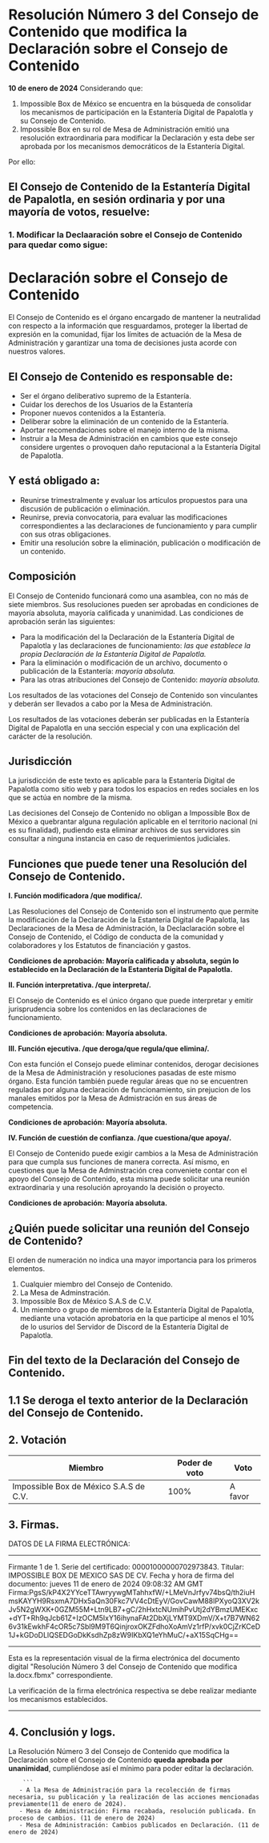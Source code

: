   # Resolución Número 3 del Consejo de Contenido que modifica la Declaración sobre el  Consejo de Contenido
  
 **10 de enero de 2024**
Considerando que:

1. Impossible Box de México se encuentra en la búsqueda de consolidar los mecanismos de participación en la Estantería Digital de Papalotla y su Consejo de Contenido.
2. Impossible Box en su rol de Mesa de Administración emitió una resolución extraordinaria para modificar la Declaración y esta debe ser aprobada por los mecanismos democráticos de la Estantería Digital.

Por ello:

## El Consejo de Contenido de la Estantería Digital de Papalotla, en sesión ordinaria y por una mayoría de votos, resuelve:
### 1. Modificar la Declaaración sobre el Consejo de Contenido para quedar como sigue:

# Declaración sobre el Consejo de Contenido
 
El Consejo de Contenido es el órgano encargado de mantener la neutralidad con respecto a la información que resguardamos, proteger la libertad de expresión en la comunidad, fijar los límites de actuación de la Mesa de Administración y garantizar una toma de decisiones justa acorde con nuestros valores.

## El Consejo de Contenido es responsable de:

-   Ser el órgano deliberativo supremo de la Estantería.
- Cuidar los derechos de los Usuarios de la Estantería 
-   Proponer nuevos contenidos a la Estantería.
-   Deliberar sobre la eliminación de un contenido de la Estantería.
-   Aportar recomendaciones sobre el manejo interno de la misma.
-   Instruir a la Mesa de Administración en cambios que este consejo considere urgentes o provoquen daño reputacional a la Estantería Digital de Papalotla.

## Y está obligado a:

-   Reunirse trimestralmente y evaluar los artículos propuestos para una discusión de publicación o eliminación.
-   Reunirse, previa convocatoria, para evaluar las modificaciones correspondientes a las declaraciones de funcionamiento y para cumplir con sus otras obligaciones.
-   Emitir una resolución sobre la eliminación, publicación o modificación de un contenido.
## Composición


El Consejo de Contenido funcionará como una asamblea, con no más de siete miembros. Sus resoluciones pueden ser aprobadas en condiciones de mayoría absoluta, mayoría calificada y unanimidad. Las condiciones de aprobación serán las siguientes:

-   Para la modificación del la Declaración de la Estantería Digital de Papalotla y las declaraciones de funcionamiento: _las que establece la propia Declaración de la Estantería Digital de Papalotla._
-   Para la eliminación o modificación de un archivo, documento o publicación de la Estantería: _mayoría absoluta._
-   Para las otras atribuciones del Consejo de Contenido: _mayoría absoluta._

Los resultados de las votaciones del Consejo de Contenido son vinculantes y deberán ser llevados a cabo por la Mesa de Administración.

Los resultados de las votaciones deberán ser publicadas en la Estantería Digital de Papalotla en una sección especial y con una explicación del carácter de la resolución.
## Jurisdicción
La jurisdicción de este texto es aplicable para la Estantería Digital de Papalotla como sitio web y para todos los espacios en redes sociales en los que se actúa en nombre de la misma.

Las decisiones del Consejo de Contenido no obligan a Impossible Box de México a quebrantar alguna regulación aplicable en el territorio nacional  (ni es su finalidad), pudiendo esta eliminar archivos de sus servidores sin consultar a ninguna instancia en caso de requerimientos judiciales.

## Funciones que puede tener una Resolución del Consejo de Contenido.

**I. Función modificadora /que modifica/.**

Las Resoluciones del Consejo de Contenido son el instrumento que permite la modificación de la Declaración de la Estantería Digital de Papalotla, las Declaraciones de la Mesa de Administración, la Declaclaración sobre el Consejo de Contenido, el Código de conducta de la comunidad y colaboradores y los Estatutos de financiación y gastos.

**Condiciones de aprobación: Mayoría calificada y absoluta, según lo establecido en la Declaración de la Estantería Digital de Papalotla.**

**II. Función interpretativa. /que interpreta/.**

El Consejo de Contenido es el único órgano que puede interpretar y emitir jurisprudencia sobre los contenidos en las declaraciones de funcionamiento.

**Condiciones de aprobación: Mayoría absoluta.**

**III. Función ejecutiva. /que deroga/que regula/que elimina/.**

Con esta función el Consejo puede eliminar contenidos, derogar decisiones de la Mesa de Administración y resoluciones pasadas de este mismo órgano. Esta función también puede regular áreas que no se encuentren reguladas por alguna declaración de funcionamiento, sin prejucion de los manales emitidos por la Mesa de Admistración en sus áreas de competencia.

**Condiciones de aprobación: Mayoría absoluta.**

**IV. Función de cuestión de confianza. /que cuestiona/que apoya/.**

El Consejo de Contenido puede exigir cambios a la Mesa de Administración para que cumpla sus funciones de manera correcta. Así mismo, en cuestiones que la Mesa de Adminstración crea conveniete contar con el apoyo del Consejo de Contenido, esta misma puede solicitar una reunión extraordinaria y una resolución aproyando la decisión o proyecto.

**Condiciones de aprobación: Mayoría absoluta.**

## ¿Quién puede solicitar una reunión del Consejo de Contenido?

El orden de numeración no indica una mayor importancia para los primeros elementos.

1.  Cualquier miembro del Consejo de Contenido.
2.  La Mesa de Adminstración.
3.  Impossible Box de México S.A.S de C.V.
4.  Un miembro o grupo de miembros de la Estantería Digital de Papalotla, mediante una votación aprobatoria en la que participe al menos el 10% de lo usurios del Servidor de Discord de la Estantería Digital de Papalotla.


## Fin del texto de la Declaración del Consejo de Contenido.

## 1.1 Se deroga el texto anterior de la Declaración del Consejo de Contenido.

## 2. Votación
|Miembro| Poder de voto|Voto|
|--|--|--|
| Impossible Box de México S.A.S de C.V. | 100% |A favor|
## 3. Firmas.

DATOS DE LA FIRMA ELECTRÓNICA:
________________________________________________________________
Firmante 1 de 1.
	Serie del certificado: 00001000000702973843.
	Titular: IMPOSSIBLE BOX DE MEXICO SAS DE CV.
	Fecha y hora de firma del documento: jueves 11 de enero de 2024 09:08:32 AM GMT
	Firma:PgsS/kP4X2YYceTTAwryywgMTahhxfW/+LMeVnJrfyv74bsQ/th2iuHmsKAYYH9RsxmA7DHx5aQn30Fkc7VV4cDtEyV/GovCawM88lPXyoQ3XV2kJv5N2gWXK+0GZM55M+Ltn9LB7+gC/2hHxtcNUmihPvUtj2dYBmzUMEKxc+dYT+Rh9qJcb61Z+IzOCM5IxY16ihynaFAt2DbXjLYMT9XDmV/X+t7B7WN626v31kEwkhF4cOR5c7Sbl9M9T6QinjroxOKZFdhoXoAmVz1rfP/xvk0CjZrKCeD1J+kGDoDLlQSEDGoDkKsdhZp8zW9IKbXQ1eYhMuC/+aX15SqCHg==
________________________________________________________________
Esta es la representación visual de la firma electrónica del documento digital "Resolución Número 3 del Consejo de Contenido que modifica la.docx.fbmx" correspondiente.

La verificación de la firma electrónica respectiva se debe realizar mediante los mecanismos establecidos.
________________________________________________________________


## 4. Conclusión y logs.
 
La Resolución Número 3 del Consejo de Contenido que modifica la Declaración sobre el Consejo de Contenido **queda aprobada por unanimidad**, cumpliéndose así el mínimo para poder editar la declaración.

        ```
       - A la Mesa de Administración para la recolección de firmas necesaria, su publicación y la realización de las acciones mencionadas previamente(11 de enero de 2024). 
       - Mesa de Administración: Firma recabada, resolución publicada. En proceso de cambios. (11 de enero de 2024)
       - Mesa de Administración: Cambios publicados en Declaración. (11 de enero de 2024)



